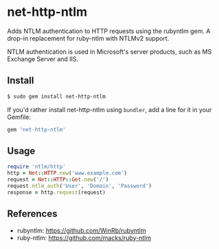 # net-http-ntlm
Adds NTLM authentication to HTTP requests using the rubyntlm gem.
A drop-in replacement for ruby-ntlm with NTLMv2 support.

NTLM authentication is used in Microsoft's server products,
such as MS Exchange Server and IIS.

Install
-------

```sh
$ sudo gem install net-http-ntlm
```

If you'd rather install net-http-ntlm using `bundler`, add a line for it in your Gemfile:

```rb
gem 'net-http-ntlm'
```

Usage
-----

```rb
require 'ntlm/http'
http = Net::HTTP.new('www.example.com')
request = Net::HTTP::Get.new('/')
request.ntlm_auth('User', 'Domain', 'Password')
response = http.request(request)
```

References
----------

 * rubyntlm: https://github.com/WinRb/rubyntlm
 * ruby-ntlm: https://github.com/macks/ruby-ntlm